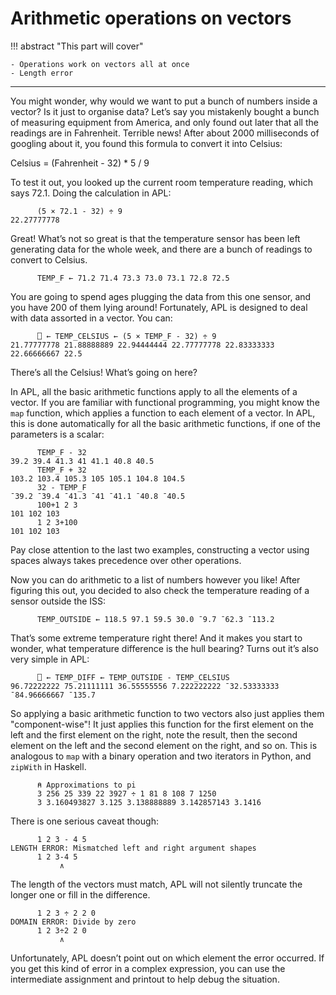 # Arithmetic operations on vectors

!!! abstract "This part will cover"

    - Operations work on vectors all at once
    - Length error

---

You might wonder, why would we want to put a bunch of numbers inside a vector? Is it just to organise data? Let’s say you mistakenly bought a bunch of measuring equipment from America, and only found out later that all the readings are in Fahrenheit. Terrible news! After about 2000 milliseconds of googling about it, you found this formula to convert it into Celsius:

Celsius = (Fahrenheit - 32) * 5 / 9

To test it out, you looked up the current room temperature reading, which says 72.1. Doing the calculation in APL:

```apl
      (5 × 72.1 - 32) ÷ 9
22.27777778
```

Great! What’s not so great is that the temperature sensor has been left generating data for the whole week, and there are a bunch of readings to convert to Celsius.

```apl
      TEMP_F ← 71.2 71.4 73.3 73.0 73.1 72.8 72.5
```

You are going to spend ages plugging the data from this one sensor, and you have 200 of them lying around! Fortunately, APL is designed to deal with data assorted in a vector. You can:

```apl
      ⎕ ← TEMP_CELSIUS ← (5 × TEMP_F - 32) ÷ 9
21.77777778 21.88888889 22.94444444 22.77777778 22.83333333 22.66666667 22.5
```

There’s all the Celsius! What’s going on here?

In APL, all the basic arithmetic functions apply to all the elements of a vector. If you are familiar with functional programming, you might know the `map` function, which applies a function to each element of a vector. In APL, this is done automatically for all the basic arithmetic functions, if one of the parameters is a scalar:

```apl
      TEMP_F - 32
39.2 39.4 41.3 41 41.1 40.8 40.5
      TEMP_F + 32
103.2 103.4 105.3 105 105.1 104.8 104.5
      32 - TEMP_F
¯39.2 ¯39.4 ¯41.3 ¯41 ¯41.1 ¯40.8 ¯40.5
      100+1 2 3      
101 102 103
      1 2 3+100      
101 102 103  
```

Pay close attention to the last two examples, constructing a vector using spaces always takes precedence over other operations.

Now you can do arithmetic to a list of numbers however you like! After figuring this out, you decided to also check the temperature reading of a sensor outside the ISS:

```apl
      TEMP_OUTSIDE ← 118.5 97.1 59.5 30.0 ¯9.7 ¯62.3 ¯113.2
```

That’s some extreme temperature right there! And it makes you start to wonder, what temperature difference is the hull bearing? Turns out it’s also very simple in APL:

```apl
      ⎕ ← TEMP_DIFF ← TEMP_OUTSIDE - TEMP_CELSIUS
96.72222222 75.21111111 36.55555556 7.222222222 ¯32.53333333 ¯84.96666667 ¯135.7
```

So applying a basic arithmetic function to two vectors also just applies them "component-wise"! It just applies this function for the first element on the left and the first element on the right, note the result, then the second element on the left and the second element on the right, and so on. This is analogous to `map` with a binary operation and two iterators in Python, and `zipWith` in Haskell. 

```apl
      ⍝ Approximations to pi
      3 256 25 339 22 3927 ÷ 1 81 8 108 7 1250
      3 3.160493827 3.125 3.138888889 3.142857143 3.1416
```

There is one serious caveat though:

```apl
      1 2 3 - 4 5
LENGTH ERROR: Mismatched left and right argument shapes
      1 2 3-4 5
           ∧
```

The length of the vectors must match, APL will not silently truncate the longer one or fill in the difference.

```apl
      1 2 3 ÷ 2 2 0
DOMAIN ERROR: Divide by zero
      1 2 3÷2 2 0
           ∧
```

Unfortunately, APL doesn’t point out on which element the error occurred. If you get this kind of error in a complex expression, you can use the intermediate assignment and printout to help debug the situation.